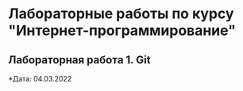 # Лабораторные работы по курсу "Интернет-программирование"

## Лабораторная работа 1. Git

*Дата: 04.03.2022